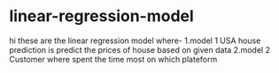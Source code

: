 # linear-regression-model
hi these are the linear regression model where-
1.model 1 USA house prediction is predict the prices of house based on given data 
2.model 2 Customer where spent the time most on which plateform 
